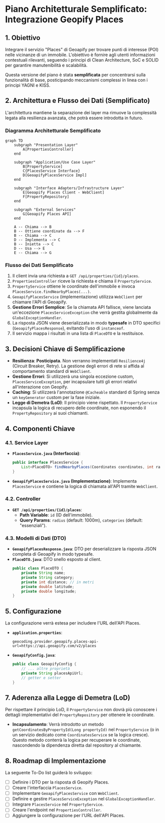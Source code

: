 # Piano Architetturale Semplificato: Integrazione Geopify Places

## 1. Obiettivo

Integrare il servizio "Places" di Geoapify per trovare punti di interesse (POI) nelle vicinanze di un immobile. L'obiettivo è fornire agli utenti informazioni contestuali rilevanti, seguendo i principi di Clean Architecture, SoC e SOLID per garantire manutenibilità e scalabilità.

Questa versione del piano è stata **semplificata** per concentrarsi sulla funzionalità di base, posticipando meccanismi complessi in linea con i principi YAGNI e KISS.

## 2. Architettura e Flusso dei Dati (Semplificato)

L'architettura mantiene la separazione dei layer ma rimuove la complessità legata alla resilienza avanzata, che potrà essere introdotta in futuro.

### Diagramma Architetturale Semplificato

```mermaid
graph TD
    subgraph "Presentation Layer"
        A[PropertiesController]
    end

    subgraph "Application/Use Case Layer"
        B[PropertyService]
        C{PlacesService Interface}
        D[GeoapifyPlacesService Impl]
    end

    subgraph "Interface Adapters/Infrastructure Layer"
        E[Geoapify Places Client - WebClient]
        F[PropertyRepository]
    end

    subgraph "External Services"
        G[Geoapify Places API]
    end

    A -- Chiama --> B
    B -- Ottiene coordinate da --> F
    B -- Chiama --> C
    D -- Implementa --> C
    B -- Inietta --> C
    D -- Usa --> E
    E -- Chiama --> G
```

### Flusso dei Dati Semplificato

1.  Il client invia una richiesta a `GET /api/properties/{id}/places`.
2.  `PropertiesController` riceve la richiesta e chiama il `PropertyService`.
3.  `PropertyService` ottiene le coordinate dell'immobile e invoca `PlacesService.findNearbyPlaces(...)`.
4.  `GeoapifyPlacesService` (implementazione) utilizza `WebClient` per chiamare l'API di Geoapify.
5.  **Gestione Errori Semplice**: Se la chiamata API fallisce, viene lanciata un'eccezione `PlacesServiceException` che verrà gestita globalmente da `GlobalExceptionHandler`.
6.  La risposta JSON viene deserializzata in modo **typesafe** in DTO specifici (`GeoapifyPlacesResponse`), evitando l'uso di `instanceof`.
7.  Il servizio mappa i risultati in una lista di `PlaceDTO` e la restituisce.

## 3. Decisioni Chiave di Semplificazione

*   **Resilienza**: **Posticipata**. Non verranno implementati `Resilience4j` (Circuit Breaker, Retry). La gestione degli errori di rete si affida al comportamento standard di `WebClient`.
*   **Gestione Errori**: Si utilizzerà una singola eccezione custom, `PlacesServiceException`, per incapsulare tutti gli errori relativi all'interazione con Geopify.
*   **Caching**: Si utilizzerà l'annotazione `@Cacheable` standard di Spring senza un `keyGenerator` custom per la fase iniziale.
*   **Legge di Demetra (LoD)**: Il principio viene rispettato. Il `PropertyService` incapsula la logica di recupero delle coordinate, non esponendo il `PropertyRepository` ai suoi chiamanti.

## 4. Componenti Chiave

### 4.1. Service Layer

-   **`PlacesService.java` (Interfaccia)**:
    ```java
    public interface PlacesService {
        List<PlaceDTO> findNearbyPlaces(Coordinates coordinates, int radius, List<String> categories);
    }
    ```
-   **`GeoapifyPlacesService.java` (Implementazione)**: Implementa `PlacesService` e contiene la logica di chiamata all'API tramite `WebClient`.

### 4.2. Controller

-   **`GET /api/properties/{id}/places`**:
    -   **Path Variable**: `id` (ID dell'immobile).
    -   **Query Params**: `radius` (default: 1000m), `categories` (default: "essenziali").

### 4.3. Modelli di Dati (DTO)

-   **`GeoapifyPlacesResponse.java`**: DTO per deserializzare la risposta JSON completa di Geoapify in modo typesafe.
-   **`PlaceDTO.java`**: DTO snello esposto al client.
    ```java
    public class PlaceDTO {
        private String name;
        private String category;
        private int distance; // in metri
        private double latitude;
        private double longitude;
    }
    ```

## 5. Configurazione

La configurazione verrà estesa per includere l'URL dell'API Places.

-   **`application.properties`**:
    ```properties
    geocoding.provider.geoapify.places-api-url=https://api.geoapify.com/v2/places
    ```
-   **`GeoapifyConfig.java`**:
    ```java
    public class GeoapifyConfig {
        // ... altre proprietà
        private String placesApiUrl;
        // getter e setter
    }
    ```


## 7. Aderenza alla Legge di Demetra (LoD)

Per rispettare il principio LoD, il `PropertyService` non dovrà più conoscere i dettagli implementativi del `PropertyRepository` per ottenere le coordinate.

-   **Incapsulamento**: Verrà introdotto un metodo `getCoordinatesByPropertyId(Long propertyId)` nel `PropertyService` (o in un servizio dedicato come `CoordinatesService` se la logica cresce). Questo metodo conterrà la logica per recuperare le coordinate, nascondendo la dipendenza diretta dal repository al chiamante.

## 8. Roadmap di Implementazione

La seguente To-Do list guiderà lo sviluppo:

- [ ] Definire i DTO per la risposta di Geopify Places.
- [ ] Creare l'interfaccia `PlacesService`.
- [ ] Implementare `GeoapifyPlacesService` con `WebClient`.
- [ ] Definire e gestire `PlacesServiceException` nel `GlobalExceptionHandler`.
- [ ] Integrare `PlacesService` nel `PropertyService`.
- [ ] Creare l'endpoint nel `PropertiesController`.
- [ ] Aggiungere la configurazione per l'URL dell'API Places.
